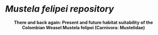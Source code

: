 # _Mustela felipei repository_

<p align=center>
  <b>There and back again: Present and future habitat suitability of the Colombian Weasel Mustela felipei (Carnivora: Mustelidae)</b>
</p>
